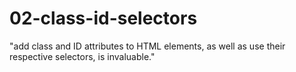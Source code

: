 # 02-class-id-selectors
"add class and ID attributes to HTML elements, as well as use their respective selectors, is invaluable."